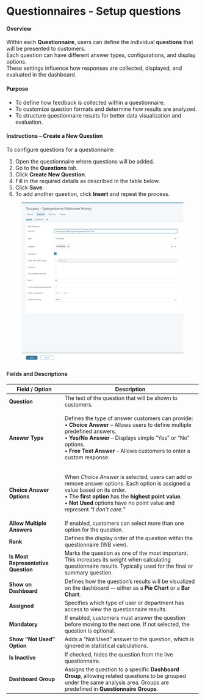 # Questionnaires - Setup questions



#### **Overview**

Within each **Questionnaire**, users can define the individual **questions** that will be presented to customers.\
Each question can have different answer types, configurations, and display options.\
These settings influence how responses are collected, displayed, and evaluated in the dashboard.

#### **Purpose**

* To define how feedback is collected within a questionnaire.
* To customize question formats and determine how results are analyzed.
* To structure questionnaire results for better data visualization and evaluation.

#### **Instructions – Create a New Question**

To configure questions for a questionnaire:

1. Open the questionnaire where questions will be added.
2. Go to the **Questions** tab.
3. Click **Create New Question**.
4. Fill in the required details as described in the table below.
5. Click **Save**.
6. To add another question, click **Insert** and repeat the process.

<figure><img src="../../.gitbook/assets/image (1) (1) (1) (1) (1) (1) (1) (1) (1) (1) (1) (1) (1) (1) (1) (1) (1) (1) (1) (1) (1) (1) (1) (1) (1) (1) (1) (1) (1) (1) (1) (1) (1) (1) (1) (1) (1) (1) (1) (1).png" alt=""><figcaption></figcaption></figure>

#### **Fields and Descriptions**

| **Field / Option**                  | **Description**                                                                                                                                                                                                                                                                                                                    |
| ----------------------------------- | ---------------------------------------------------------------------------------------------------------------------------------------------------------------------------------------------------------------------------------------------------------------------------------------------------------------------------------- |
| **Question**                        | The text of the question that will be shown to customers.                                                                                                                                                                                                                                                                          |
| **Answer Type**                     | <p>Defines the type of answer customers can provide:<br>• <strong>Choice Answer</strong> – Allows users to define multiple predefined answers.<br>• <strong>Yes/No Answer</strong> – Displays simple “Yes” or “No” options.<br>• <strong>Free Text Answer</strong> – Allows customers to enter a custom response.</p>              |
| **Choice Answer Options**           | <p>When <em>Choice Answer</em> is selected, users can add or remove answer options. Each option is assigned a value based on its order.<br>• The <strong>first option</strong> has the <strong>highest point value</strong>.<br>• <strong>Not Used</strong> options have no point value and represent <em>“I don’t care.”</em></p> |
| **Allow Multiple Answers**          | If enabled, customers can select more than one option for the question.                                                                                                                                                                                                                                                            |
| **Rank**                            | Defines the display order of the question within the questionnaire (WB view).                                                                                                                                                                                                                                                      |
| **Is Most Representative Question** | Marks the question as one of the most important. This increases its weight when calculating questionnaire results. Typically used for the final or summary question.                                                                                                                                                               |
| **Show on Dashboard**               | Defines how the question’s results will be visualized on the dashboard — either as a **Pie Chart** or a **Bar Chart**.                                                                                                                                                                                                             |
| **Assigned**                        | Specifies which type of user or department has access to view the questionnaire results.                                                                                                                                                                                                                                           |
| **Mandatory**                       | If enabled, customers must answer the question before moving to the next one. If not selected, the question is optional.                                                                                                                                                                                                           |
| **Show “Not Used” Option**          | Adds a “Not Used” answer to the question, which is ignored in statistical calculations.                                                                                                                                                                                                                                            |
| **Is Inactive**                     | If checked, hides the question from the live questionnaire.                                                                                                                                                                                                                                                                        |
| **Dashboard Group**                 | Assigns the question to a specific **Dashboard Group**, allowing related questions to be grouped under the same analysis area. Groups are predefined in **Questionnaire Groups**.                                                                                                                                                  |
